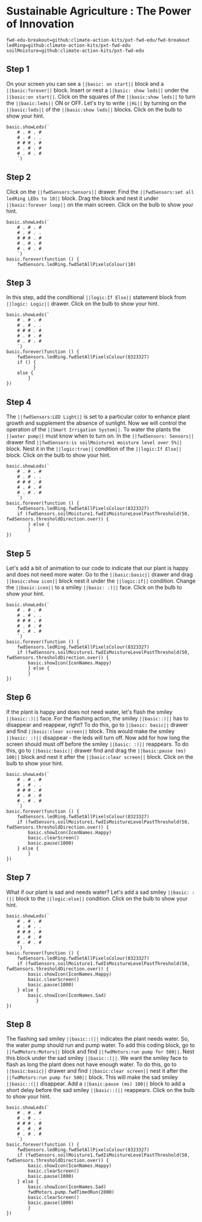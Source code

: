 # Sustainable Agriculture : The Power of Innovation 
```package
fwd-edu-breakout=github:climate-action-kits/pxt-fwd-edu/fwd-breakout
ledRing=github:climate-action-kits/pxt-fwd-edu
soilMoisture=github:climate-action-kits/pxt-fwd-edu
```
## Step 1
On your screen you can see a ``||basic: on start||`` block and a ``||basic:forever||``
block. Insert or nest a ``||basic: show leds||`` under the ``||basic:on start||``.
Click on the squares of the ``||basic:show leds||`` to turn the ``||basic:leds||``
ON or OFF. Let's try to write ``||Hi||`` by turning on the ``||basic:leds||`` of the 
``||basic:show leds||`` blocks. Click on the bulb to show your hint.
```blocks
basic.showLeds(`
    # . # . #
    # . # . .
    # # # . #
    # . # . #
    # . # . #
    `)
```
## Step 2
Click on the ``||fwdSensors:Sensors||`` drawer. 
Find the ``||fwdSensors:set all ledRing LEDs to 10||`` block. 
Drag the block and nest it under ``||basic:forever loop||`` on the main screen.
Click on the bulb to show your hint.
```blocks
basic.showLeds(`
    # . # . #
    # . # . .
    # # # . #
    # . # . #
    # . # . #
    `)
basic.forever(function () {
    fwdSensors.ledRing.fwdSetAllPixelsColour(10)
```

## Step 3
In this step, add the conditional ``||logic:If Else||`` statement block from 
``||logic: Logic||`` drawer.
Click on the bulb to show your hint.
```blocks
basic.showLeds(`
    # . # . #
    # . # . .
    # # # . #
    # . # . #
    # . # . #
    `)
basic.forever(function () {
    fwdSensors.ledRing.fwdSetAllPixelsColour(8323327)
    if () {
          } 
    else {
        }
})
```
## Step 4
The ``||fwdSensors:LED Light||`` is set to a particular color to enhance 
plant growth and supplement the absence of sunlight. Now we will control the operation
of the ``||Smart Irrigation System||``. To water the plants the ``||water pump||`` 
must know when to turn on. In the ``||fwdSensors: Sensors||`` drawer find 
``||fwdSensors:is soilMoisture1 moisture level over 5%||`` block.
Nest it in the ``||logic:true||`` condition of the ``||logic:If Else||`` block.
Click on the bulb to show your hint.
```blocks
basic.showLeds(`
    # . # . #
    # . # . .
    # # # . #
    # . # . #
    # . # . #
    `)
basic.forever(function () {
    fwdSensors.ledRing.fwdSetAllPixelsColour(8323327)
    if (fwdSensors.soilMoisture1.fwdIsMoistureLevelPastThreshold(50, fwdSensors.thresholdDirection.over)) {
        } else {
        }
})
```
## Step 5
Let's add a bit of animation to our code to indicate that our plant is happy
and does not need more water. Go to the ``||basic:basic||`` drawer and drag
``||basic:show icon||`` block nest it under the ``||logic:if||`` condition.
Change the ``||basic:icon||`` to a smiley ``||basic: :)||`` face.
Click on the bulb to show your hint.
```blocks
basic.showLeds(`
    # . # . #
    # . # . .
    # # # . #
    # . # . #
    # . # . #
    `)
basic.forever(function () {
    fwdSensors.ledRing.fwdSetAllPixelsColour(8323327)
    if (fwdSensors.soilMoisture1.fwdIsMoistureLevelPastThreshold(50, fwdSensors.thresholdDirection.over)) {
        basic.showIcon(IconNames.Happy)
        } else {
        }
})
```
## Step 6
If the plant is happy and does not need water, let's flash the smiley ``||basic::)||`` face.
For the flashing action, the smiley ``||basic::)||`` has to disappear and reappear, right? To do this,
go to ``||basic: basic||`` drawer and find ``||basic:clear screen||`` block. This would
make the smiley ``||basic: :)||`` disappear - the leds will turn off. Now add for how long the screen 
should must off before the smiley ``||basic: :)||`` reappears. To do this, go to 
``||basic:basic||`` drawer find and drag the ``||basic:pause (ms) 100||``
block and nest it after the ``||basic:clear screen||`` block.
Click on the bulb to show your hint.   
```blocks
basic.showLeds(`
    # . # . #
    # . # . .
    # # # . #
    # . # . #
    # . # . #
    `)
basic.forever(function () {
    fwdSensors.ledRing.fwdSetAllPixelsColour(8323327)
    if (fwdSensors.soilMoisture1.fwdIsMoistureLevelPastThreshold(50, fwdSensors.thresholdDirection.over)) {
        basic.showIcon(IconNames.Happy)
        basic.clearScreen()
        basic.pause(1000)
    } else {
        }
})
```
## Step 7
What if our plant is sad and needs water? Let's add a sad smiley 
``||basic: :(||`` block to the ``||logic:else||`` condition. 
Click on the bulb to show your hint.
```blocks
basic.showLeds(`
    # . # . #
    # . # . .
    # # # . #
    # . # . #
    # . # . #
    `)
basic.forever(function () {
    fwdSensors.ledRing.fwdSetAllPixelsColour(8323327)
    if (fwdSensors.soilMoisture1.fwdIsMoistureLevelPastThreshold(50, fwdSensors.thresholdDirection.over)) {
        basic.showIcon(IconNames.Happy)
        basic.clearScreen()
        basic.pause(1000)
    } else {
        basic.showIcon(IconNames.Sad)
           }
})
```

## Step 8
The flashing sad smiley ``||basic::(||`` indicates the plant needs water. So, the 
water pump should run and pump water. To add this coding block, go to ``||fwdMotors:Motors||``
block and find ``||fwdMotors:run pump for 500||``. Nest this block under the sad smiley
``||basic::(||``. We want the smiley face to flash as long the plant does not have
enough water. To do this, go to ``||basic:basic||`` drawer and find ``||basic:clear screen||``
nest it after the ``||fwdMotors:run pump for 500||`` block. This will make the sad smiley ``||basic::(||``
disappear. Add a ``||basic:pause (ms) 100||`` block to add a short delay before the 
sad smiley ``||basic::(||`` reappears.
Click on the bulb to show your hint.
```blocks
basic.showLeds(`
    # . # . #
    # . # . .
    # # # . #
    # . # . #
    # . # . #
    `)
basic.forever(function () {
    fwdSensors.ledRing.fwdSetAllPixelsColour(8323327)
    if (fwdSensors.soilMoisture1.fwdIsMoistureLevelPastThreshold(50, fwdSensors.thresholdDirection.over)) {
        basic.showIcon(IconNames.Happy)
        basic.clearScreen()
        basic.pause(1000)
    } else {
        basic.showIcon(IconNames.Sad)
        fwdMotors.pump.fwdTimedRun(2000)
        basic.clearScreen()
        basic.pause(1000)
        }
})
```

